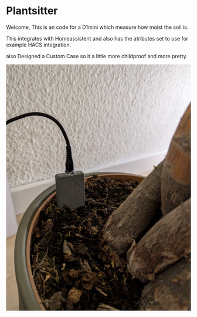 # Plantsitter

Welcome,
This is an code for a D1mini which measure how moist the soil is. 

This integrates with Homeassistent and also has the atributes set to use for example HACS integration.

also Designed a Custom Case so it a little more childproof and more pretty.

![Cover](esp-plantsitter_Cover.jpg)

